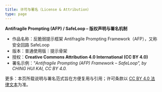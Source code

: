 ```yaml
---
title: 许可与署名（License & Attribution）
type: page
---
```


**Antifragile Prompting (AFP) / SafeLoop – 版权声明与署名机制**

- 作品名称：反脆弱提示框架 Antifragile Prompting Framework（AFP），又称安全回路 SafeLoop  
- 版本：普通使用版｜提示骨架  
- 授权：**Creative Commons Attribution 4.0 International (CC BY 4.0)**
- 署名示例：*"Antifragile Prompting (AFP) Framework – SafeLoop", by CHING HUI KAI, CC BY 4.0.*

更多：本页所载说明与署名范式旨在方便复用与引用；许可条款以
[CC BY 4.0 法律文本](https://creativecommons.org/licenses/by/4.0/)为准。
